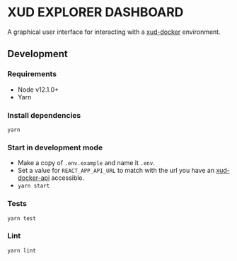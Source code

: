 # XUD EXPLORER DASHBOARD

A graphical user interface for interacting with a [xud-docker](https://github.com/ExchangeUnion/xud-docker) environment.

## Development

### Requirements

- Node v12.1.0+
- Yarn

### Install dependencies

`yarn`

### Start in development mode

- Make a copy of `.env.example` and name it `.env`.
- Set a value for `REACT_APP_API_URL` to match with the url you have an [xud-docker-api](https://github.com/ExchangeUnion/xud-docker-api) accessible.
- `yarn start`

### Tests

`yarn test`

### Lint

`yarn lint`
